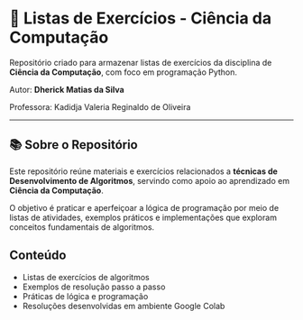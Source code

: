 # 🐍 Listas de Exercícios - Ciência da Computação

Repositório criado para armazenar listas de exercícios da disciplina de **Ciência da Computação**, com foco em programação Python.

Autor: **Dherick Matias da Silva**

Professora: Kadidja Valeria Reginaldo de Oliveira

---

## 📚 Sobre o Repositório

Este repositório reúne materiais e exercícios relacionados a **técnicas de Desenvolvimento de Algoritmos**, servindo como apoio ao aprendizado em **Ciência da Computação**.  

O objetivo é praticar e aperfeiçoar a lógica de programação por meio de listas de atividades, exemplos práticos e implementações que exploram conceitos fundamentais de algoritmos.

## Conteúdo  
- Listas de exercícios de algoritmos  
- Exemplos de resolução passo a passo  
- Práticas de lógica e programação  
- Resoluções desenvolvidas em ambiente Google Colab

